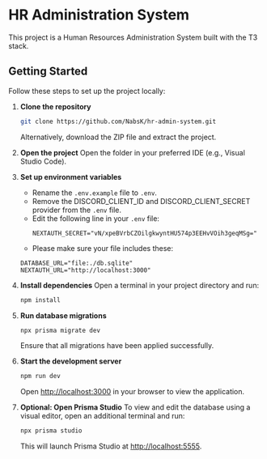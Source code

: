 # HR Administration System

This project is a Human Resources Administration System built with the T3 stack.

## Getting Started

Follow these steps to set up the project locally:

1. **Clone the repository**

   ```bash
   git clone https://github.com/NabsK/hr-admin-system.git
   ```

   Alternatively, download the ZIP file and extract the project.

2. **Open the project**
   Open the folder in your preferred IDE (e.g., Visual Studio Code).

3. **Set up environment variables**

   - Rename the `.env.example` file to `.env`.
   - Remove the DISCORD_CLIENT_ID and DISCORD_CLIENT_SECRET provider from the `.env` file.
   - Edit the following line in your `.env` file:
     ```
     NEXTAUTH_SECRET="vN/xpeBVrbCZOilgkwyntHU574p3EEHvVOih3geqMSg="
     ```
   - Please make sure your file includes these:

   ```
   DATABASE_URL="file:./db.sqlite"
   NEXTAUTH_URL="http://localhost:3000"
   ```

4. **Install dependencies**
   Open a terminal in your project directory and run:

   ```bash
   npm install
   ```

5. **Run database migrations**

   ```bash
   npx prisma migrate dev
   ```

   Ensure that all migrations have been applied successfully.

6. **Start the development server**

   ```bash
   npm run dev
   ```

   Open [http://localhost:3000](http://localhost:3000) in your browser to view the application.

7. **Optional: Open Prisma Studio**
   To view and edit the database using a visual editor, open an additional terminal and run:
   ```bash
   npx prisma studio
   ```
   This will launch Prisma Studio at [http://localhost:5555](http://localhost:5555).

